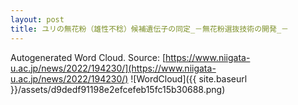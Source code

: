 ```yaml
---
layout: post
title: ユリの無花粉（雄性不稔）候補遺伝子の同定_－無花粉選抜技術の開発_－
---
```

Autogenerated Word Cloud.
Source\: [https://www.niigata-u.ac.jp/news/2022/194230/](https://www.niigata-u.ac.jp/news/2022/194230/)
![WordCloud]({{ site.baseurl }}/assets/d9dedf91198e2efcefeb15fc15b30688.png)